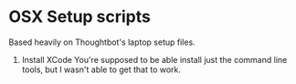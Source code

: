 # OSX Setup scripts

Based heavily on Thoughtbot's laptop setup files.


1. Install XCode
 	You're supposed to be able install just the command line tools, but I wasn't able to get that to work.